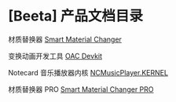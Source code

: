 # \[Beeta\] 产品文档目录

材质替换器 [Smart Material Changer](Smart%20Material%20Changer/)

变换动画开发工具 [OAC Devkit](OAC%20Devkit/)

Notecard 音乐播放器内核 [NCMusicPlayer.KERNEL](NCMusicPlayer.KERNEL/)

材质替换器 PRO [Smart Material Changer PRO](Smart%20Material%20Changer%20PRO/)
